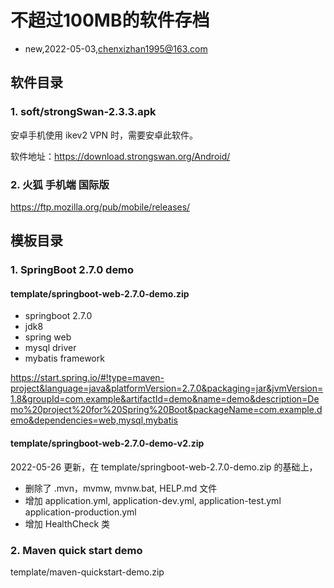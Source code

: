 # 不超过100MB的软件存档
- new,2022-05-03,chenxizhan1995@163.com

## 软件目录
### 1. soft/strongSwan-2.3.3.apk
安卓手机使用 ikev2 VPN 时，需要安卓此软件。

软件地址：https://download.strongswan.org/Android/
### 2. 火狐 手机端 国际版
https://ftp.mozilla.org/pub/mobile/releases/

## 模板目录
### 1. SpringBoot 2.7.0 demo
#### template/springboot-web-2.7.0-demo.zip
- springboot 2.7.0
- jdk8
- spring web
- mysql driver
- mybatis framework

https://start.spring.io/#!type=maven-project&language=java&platformVersion=2.7.0&packaging=jar&jvmVersion=1.8&groupId=com.example&artifactId=demo&name=demo&description=Demo%20project%20for%20Spring%20Boot&packageName=com.example.demo&dependencies=web,mysql,mybatis
#### template/springboot-web-2.7.0-demo-v2.zip
2022-05-26 更新，在 template/springboot-web-2.7.0-demo.zip 的基础上，
- 删除了 .mvn，mvmw, mvnw.bat, HELP.md 文件
- 增加 application.yml, application-dev.yml, application-test.yml application-production.yml
- 增加 HealthCheck 类

### 2. Maven quick start demo
template/maven-quickstart-demo.zip

